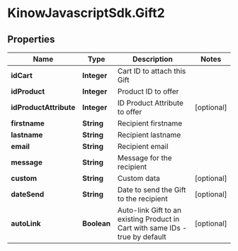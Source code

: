 # KinowJavascriptSdk.Gift2

## Properties
Name | Type | Description | Notes
------------ | ------------- | ------------- | -------------
**idCart** | **Integer** | Cart ID to attach this Gift | 
**idProduct** | **Integer** | Product ID to offer | 
**idProductAttribute** | **Integer** | ID Product Attribute to offer | [optional] 
**firstname** | **String** | Recipient firstname | 
**lastname** | **String** | Recipient lastname | 
**email** | **String** | Recipient email | 
**message** | **String** | Message for the recipient | 
**custom** | **String** | Custom data | [optional] 
**dateSend** | **String** | Date to send the Gift to the recipient | [optional] 
**autoLink** | **Boolean** | Auto-link Gift to an existing Product in Cart with same IDs - true by default | [optional] 


